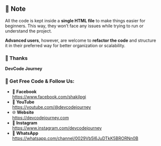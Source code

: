 <h2>📌 Note</h2>
  <p>
      All the code is kept inside a <strong>single HTML file</strong> to make things easier for beginners. 
      This way, they won’t face any issues while trying to run or understand the project.
  </p>
  <p>
      <strong>Advanced users</strong>, however, are welcome to <strong>refactor the code</strong> and structure it 
      in their preferred way for better organization or scalability.
  </p>

  <h3>🙌 Thanks</h3>
  <p><strong>DevCode Journey</strong></p>

  <h3>🔗 Get Free Code & Follow Us:</h3>
  <ul>
      <li>📘 <strong>Facebook</strong><br>
          <a href="https://www.facebook.com/shakilpgi" target="_blank">https://www.facebook.com/shakilpgi</a>
      </li>
      <li>🎥 <strong>YouTube</strong><br>
          <a href="https://youtube.com/@devcodejourney" target="_blank">https://youtube.com/@devcodejourney</a>
      </li>
      <li>🌐 <strong>Website</strong><br>
          <a href="https://devcodejourney.com/" target="_blank">https://devcodejourney.com</a>
      </li>
      <li>📸 <strong>Instagram</strong><br>
          <a href="https://www.instagram.com/devcodejourney" target="_blank">https://www.instagram.com/devcodejourney</a>
      </li>
      <li>💬 <strong>WhatsApp</strong><br>
          <a href="https://whatsapp.com/channel/0029Vb5l6JuDTkK5BRORNn0B" target="_blank">https://whatsapp.com/channel/0029Vb5l6JuDTkK5BRORNn0B</a>
      </li>
  </ul>
